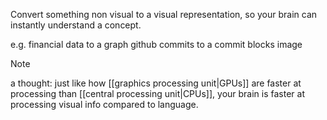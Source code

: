 Convert something non visual to a visual representation, so your brain can instantly understand a concept.

e.g. financial data to a graph
github commits to a commit blocks image

> [!note]
> a thought: just like how [[graphics processing unit|GPUs]] are faster at processing than [[central processing unit|CPUs]], your brain is faster at processing visual info compared to language.
